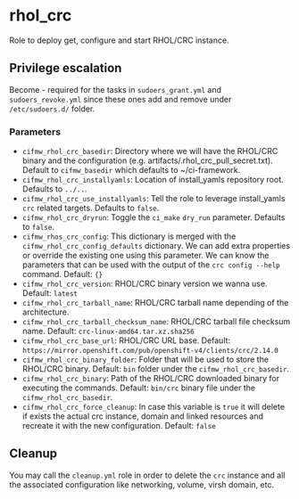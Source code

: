 # rhol_crc

Role to deploy get, configure and start RHOL/CRC instance.

## Privilege escalation

Become - required for the tasks in `sudoers_grant.yml` and `sudoers_revoke.yml` since these ones add and remove under `/etc/sudoers.d/` folder.

### Parameters

* `cifmw_rhol_crc_basedir`: Directory where we will have the RHOL/CRC binary and the configuration (e.g. artifacts/.rhol_crc_pull_secret.txt). Default to `cifmw_basedir` which defaults to ~/ci-framework.
* `cifmw_rhol_crc_installyamls`: Location of install_yamls repository root. Defaults to `../..`.
* `cifmw_rhol_crc_use_installyamls`: Tell the role to leverage install_yamls `crc` related targets. Defaults to `false`.
* `cifmw_rhol_crc_dryrun`: Toggle the `ci_make` `dry_run` parameter. Defaults to `false`.
* `cifmw_rhos_crc_config`: This dictionary is merged with the `cifmw_rhol_crc_config_defaults` dictionary. We can add extra properties or override the existing one using this parameter. We can know the parameters that can be used with the output of the `crc config --help` command. Default: `{}`
* `cifmw_rhol_crc_version`: RHOL/CRC binary version we wanna use. Default: `latest`
* `cifmw_rhol_crc_tarball_name`: RHOL/CRC tarball name depending of the architecture.
* `cifmw_rhol_crc_tarball_checksum_name`: RHOL/CRC tarball file checksum name. Default: `crc-linux-amd64.tar.xz.sha256`
* `cifmw_rhol_crc_base_url`: RHOL/CRC URL base. Default: `https://mirror.openshift.com/pub/openshift-v4/clients/crc/2.14.0`
* `cifmw_rhol_crc_binary_folder`: Folder that will be used to store the RHOL/CRC binary. Default: `bin` folder under the `cifmw_rhol_crc_basedir`.
* `cifmw_rhol_crc_binary`: Path of the RHOL/CRC downloaded binary for executing the commands. Default: `bin/crc` binary file under the `cifmw_rhol_crc_basedir`.
* `cifmw_rhol_crc_force_cleanup`: In case this variable is `true` it will delete if exists the actual crc instance, domain and linked resources and recreate it with the new configuration. Default: `false`


## Cleanup

You may call the `cleanup.yml` role in order to delete the `crc` instance and all the associated configuration like networking, volume, virsh domain, etc.
